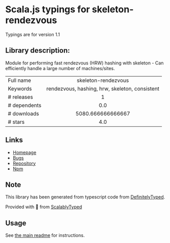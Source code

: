 
# Scala.js typings for skeleton-rendezvous

Typings are for version 1.1

## Library description:
Module for performing fast rendezvous (HRW) hashing with skeleton - Can efficiently handle a large number of machines/sites.

|                    |                 |
| ------------------ | :-------------: |
| Full name          | skeleton-rendezvous |
| Keywords           | rendezvous, hashing, hrw, skeleton, consistent |
| # releases         | 1 |
| # dependents       | 0.0 |
| # downloads        | 5080.666666666667 |
| # stars            | 4.0 |

## Links
- [Homepage](https://github.com/SocketCluster/skeleton-rendezvous#readme)
- [Bugs](https://github.com/SocketCluster/skeleton-rendezvous/issues)
- [Repository](https://github.com/SocketCluster/skeleton-rendezvous)
- [Npm](https://www.npmjs.com/package/skeleton-rendezvous)
    


## Note
This library has been generated from typescript code from [DefinitelyTyped](https://definitelytyped.org).

Provided with :purple_heart: from [ScalablyTyped](https://github.com/oyvindberg/ScalablyTyped)

## Usage
See [the main readme](../../readme.md) for instructions.


